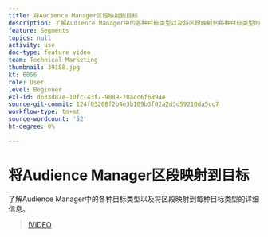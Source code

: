 ```yaml
---
title: 将Audience Manager区段映射到目标
description: 了解Audience Manager中的各种目标类型以及将区段映射到每种目标类型的详细信息。
feature: Segments
topics: null
activity: use
doc-type: feature video
team: Technical Marketing
thumbnail: 39158.jpg
kt: 6056
role: User
level: Beginner
exl-id: d633d87e-10fc-43f7-9089-70acc6f6894e
source-git-commit: 124f03208f2b4e3b109b3f02a2d3d59210da5cc7
workflow-type: tm+mt
source-wordcount: '52'
ht-degree: 0%

---
```


# 将Audience Manager区段映射到目标

了解Audience Manager中的各种目标类型以及将区段映射到每种目标类型的详细信息。

>[!VIDEO](https://video.tv.adobe.com/v/39158/?quality=12&learn=on)
